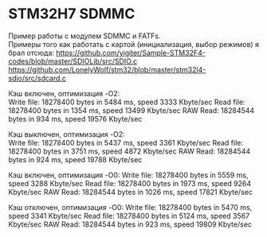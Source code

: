 # STM32H7 SDMMC

Пример работы с модулем SDMMC и FATFs.  
Примеры того как работать с картой (инициализация, выбор режимов) я брал отсюда:
<https://github.com/yigiter/Sample-STM32F4-codes/blob/master/SDIOLib/src/SDIO.c>  
<https://github.com/LonelyWolf/stm32/blob/master/stm32l4-sdio/src/sdcard.c>  

Кэш включен, оптимизация -O2:  
Write file: 18278400 bytes in 5484 ms, speed 3333 Kbyte/sec
Read file: 18278400 bytes in 1354 ms, speed 13499 Kbyte/sec
RAW Read: 18284544 bytes in 934 ms, speed 19576 Kbyte/sec

Кэш выключен, оптимизация -O2:  
Write file: 18278400 bytes in 5437 ms, speed 3361 Kbyte/sec
Read file: 18278400 bytes in 3751 ms, speed 4872 Kbyte/sec
RAW Read: 18284544 bytes in 924 ms, speed 19788 Kbyte/sec

Кэш включен, оптимизация -O0:
Write file: 18278400 bytes in 5559 ms, speed 3288 Kbyte/sec
Read file: 18278400 bytes in 1973 ms, speed 9264 Kbyte/sec
RAW Read: 18284544 bytes in 1026 ms, speed 17821 Kbyte/sec

Кэш отключен, оптимизация -O0:
Write file: 18278400 bytes in 5470 ms, speed 3341 Kbyte/sec
Read file: 18278400 bytes in 5124 ms, speed 3567 Kbyte/sec
RAW Read: 18284544 bytes in 923 ms, speed 19809 Kbyte/sec